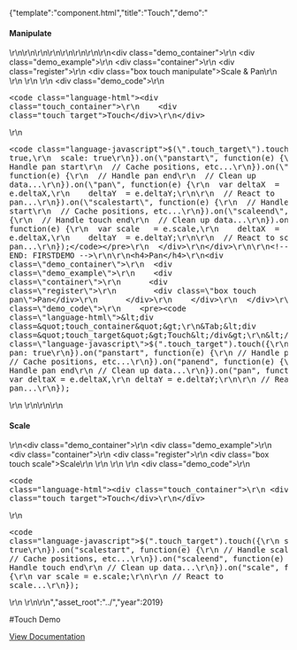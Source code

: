 {"template":"component.html","title":"Touch","demo":"<h4>Manipulate</h4>\r\n\r\n<!-- START: FIRSTDEMO -->\r\n\r\n<style>\r\n  .box { background: #00bcd4; color: #fff; text-align: center; }\r\n\r\n  .container { background: #fff; border: 1px solid #455a64; height: 400px; margin: 20px 0; overflow: hidden; position: relative; width: 100%; }\r\n\r\n  .register { height: 1px; left: 50%; position: absolute; top: 50%; width: 1px; }\r\n  .box { height: 150px; line-height: 150px; left: -75px; position: absolute; top: -75px; width: 150px; }\r\n\r\n  .swipe { background: gray; height: 100px; width: 100%; }\r\n</style>\r\n\r\n<script>\r\n  Formstone.Ready(function() {\r\n    var $targets = $(\".touch\"),\r\n      _minX = 0,\r\n      _minY = 0;\r\n\r\n/*\r\n    $(\".swipe\").touch({\r\n      swipe: true,\r\n      axis: x\r\n    }).on(\"swipe\", function(e) {\r\n      $(this).html(e.directionX);\r\n    });\r\n*/\r\n\r\n    $targets.each(function() {\r\n      var $target = $(this),\r\n        data = {\r\n          $container: $target.parents(\".container\"),\r\n          $register:  $target.parents(\".register\")\r\n        };\r\n\r\n      $target.data(\"demo\", data);\r\n    });\r\n\r\n    // Pan\r\n    $(\".pan\").touch({\r\n      pan: true\r\n    }).on(\"panstart\", function(e) {\r\n      var $target = $(this),\r\n        data = $target.data(\"demo\"),\r\n        offset = data.$register.position();\r\n\r\n      data.origX = offset.left;\r\n      data.origY = offset.top;\r\n\r\n      data.diffWidth  = $target.outerWidth() / 2;\r\n      data.diffHeight = $target.outerHeight() / 2;\r\n    })\r\n    .on(\"panend\", function(e) {\r\n      // ...\r\n    });\r\n\r\n    // Bubbling\r\n\r\n    $(document).on(\"pan\", \".pan\", function(e) {\r\n      var $target = $(this),\r\n        data = $target.data(\"demo\"),\r\n        x = data.origX + e.deltaX,\r\n        y = data.origY + e.deltaY,\r\n        minX = _minX + data.diffWidth,\r\n        minY = _minY + data.diffHeight,\r\n        maxX = data.$container.outerWidth()  - minX - 2,\r\n        maxY = data.$container.outerHeight() - minY - 2;\r\n\r\n      if (x < minX) {\r\n        x = minX;\r\n      }\r\n      if (x > maxX) {\r\n        x = maxX;\r\n      }\r\n      if (y < minY) {\r\n        y = minY;\r\n      }\r\n      if (y > maxY) {\r\n        y = maxY;\r\n      }\r\n\r\n      data.$register.css({\r\n        left: x,\r\n        top:  y\r\n      });\r\n    });\r\n\r\n    // Scale\r\n    $(\".scale\").touch({\r\n      scale: true\r\n    }).on(\"scalestart\", function(e) {\r\n      var $target = $(this),\r\n        data = $target.data(\"demo\"),\r\n        offset = $target.position();\r\n\r\n      data.origWidth  = $target.outerWidth();\r\n      data.origHeight = $target.outerHeight();\r\n    })\r\n    .on(\"scaleend\", function(e) {\r\n      // ...\r\n    })\r\n    .on(\"scale\", function(e) {\r\n      var $target = $(this),\r\n        data = $target.data(\"demo\")\r\n        width  = data.origWidth  * e.scale,\r\n        height = data.origHeight * e.scale,\r\n        minWidth  = 150,\r\n        minHeight = 150,\r\n        maxH = data.$container.outerHeight(),\r\n        maxW = data.$container.outerWidth(),\r\n        maxWidth  = (maxH > maxW) ? maxW : maxH,\r\n        maxHeight = (maxH > maxW) ? maxW : maxH;\r\n\r\n      if (width < minWidth) {\r\n        width = minWidth;\r\n      }\r\n      if (width > maxWidth) {\r\n        width = maxWidth;\r\n      }\r\n\r\n      if (height < minHeight) {\r\n        height = minHeight;\r\n      }\r\n      if (height > maxHeight) {\r\n        height = maxHeight;\r\n      }\r\n\r\n      $target.css({\r\n        width:  width,\r\n        height: height,\r\n        lineHeight: height + \"px\",\r\n        left: -(width / 2),\r\n        top:  -(height / 2)\r\n      });\r\n    });\r\n\r\n    // Manipulate\r\n    $(\".manipulate\").touch({\r\n      pan: true,\r\n      scale: true\r\n    }).on(\"scalestart\", function(e) {\r\n      var $target = $(this),\r\n        data = $target.data(\"demo\"),\r\n        offset = data.$register.position();\r\n\r\n      data.origX = offset.left;\r\n      data.origY = offset.top;\r\n\r\n      data.origWidth  = $target.outerWidth();\r\n      data.origHeight = $target.outerHeight();\r\n    })\r\n    .on(\"scaleend\", function(e) {\r\n      // ...\r\n    })\r\n    .on(\"scale\", function(e) {\r\n      var $target = $(this),\r\n        data = $target.data(\"demo\")\r\n        width  = data.origWidth  * e.scale,\r\n        height = data.origHeight * e.scale,\r\n        // pan\r\n        x = data.origX + e.deltaX,\r\n        y = data.origY + e.deltaY,\r\n        minX = _minX,\r\n        minY = _minY,\r\n        maxX = data.$container.outerWidth()  - minX,\r\n        maxY = data.$container.outerHeight() - minY,\r\n        // scale\r\n        minWidth  = 150,\r\n        minHeight = 150,\r\n        maxWidth = 600,\r\n        maxHeight = 600;\r\n\r\n      if (x < minX) {\r\n        x = minX;\r\n      }\r\n      if (x > maxX) {\r\n        x = maxX;\r\n      }\r\n      if (y < minY) {\r\n        y = minY;\r\n      }\r\n      if (y > maxY) {\r\n        y = maxY;\r\n      }\r\n\r\n      data.$register.css({\r\n        left: x,\r\n        top:  y\r\n      });\r\n\r\n      if (width < minWidth) {\r\n        width = minWidth;\r\n      }\r\n      if (width > maxWidth) {\r\n        width = maxWidth;\r\n      }\r\n\r\n      if (height < minHeight) {\r\n        height = minHeight;\r\n      }\r\n      if (height > maxHeight) {\r\n        height = maxHeight;\r\n      }\r\n\r\n      $target.css({\r\n        width:  width,\r\n        height: height,\r\n        lineHeight: height + \"px\",\r\n        left: -(width / 2),\r\n        top:  -(height / 2)\r\n      });\r\n    });\r\n  });\r\n</script>\r\n\r\n<div class=\"demo_container\">\r\n  <div class=\"demo_example\">\r\n    <div class=\"container\">\r\n      <div class=\"register\">\r\n        <div class=\"box touch manipulate\">Scale &amp; Pan</div>\r\n      </div>\r\n    </div>\r\n  </div>\r\n  <div class=\"demo_code\">\r\n    <pre><code class=\"language-html\">&lt;div class=&quot;touch_container&quot;&gt;\r\n&Tab;&lt;div class=&quot;touch_target&quot;&gt;Touch&lt;/div&gt;\r\n&lt;/div&gt;</code></pre>\r\n    <pre><code class=\"language-javascript\">$(\".touch_target\").touch({\r\n  pan: true,\r\n  scale: true\r\n}).on(\"panstart\", function(e) {\r\n  // Handle pan start\r\n  // Cache positions, etc...\r\n}).on(\"panend\", function(e) {\r\n  // Handle pan end\r\n  // Clean up data...\r\n}).on(\"pan\", function(e) {\r\n  var deltaX  = e.deltaX,\r\n    deltaY  = e.deltaY;\r\n\r\n  // React to pan...\r\n}).on(\"scalestart\", function(e) {\r\n  // Handle scale start\r\n  // Cache positions, etc...\r\n}).on(\"scaleend\", function(e) {\r\n  // Handle touch end\r\n  // Clean up data...\r\n}).on(\"scale\", function(e) {\r\n  var scale   = e.scale,\r\n    deltaX  = e.deltaX,\r\n    deltaY  = e.deltaY;\r\n\r\n  // React to scale and pan...\r\n});</code></pre>\r\n  </div>\r\n</div>\r\n\r\n<!-- END: FIRSTDEMO -->\r\n\r\n<h4>Pan</h4>\r\n<div class=\"demo_container\">\r\n  <div class=\"demo_example\">\r\n    <div class=\"container\">\r\n      <div class=\"register\">\r\n        <div class=\"box touch pan\">Pan</div>\r\n      </div>\r\n    </div>\r\n  </div>\r\n  <div class=\"demo_code\">\r\n    <pre><code class=\"language-html\">&lt;div class=&quot;touch_container&quot;&gt;\r\n&Tab;&lt;div class=&quot;touch_target&quot;&gt;Touch&lt;/div&gt;\r\n&lt;/div&gt;</code></pre>\r\n    <pre><code class=\"language-javascript\">$(\".touch_target\").touch({\r\n  pan: true\r\n}).on(\"panstart\", function(e) {\r\n  // Handle pan start\r\n  // Cache positions, etc...\r\n}).on(\"panend\", function(e) {\r\n  // Handle pan end\r\n  // Clean up data...\r\n}).on(\"pan\", function(e) {\r\n  var deltaX = e.deltaX,\r\n    deltaY = e.deltaY;\r\n\r\n  // React to pan...\r\n});</code></pre>\r\n  </div>\r\n</div>\r\n\r\n<h4>Scale</h4>\r\n<div class=\"demo_container\">\r\n  <div class=\"demo_example\">\r\n    <div class=\"container\">\r\n      <div class=\"register\">\r\n        <div class=\"box touch scale\">Scale</div>\r\n      </div>\r\n    </div>\r\n  </div>\r\n  <div class=\"demo_code\">\r\n    <pre><code class=\"language-html\">&lt;div class=&quot;touch_container&quot;&gt;\r\n&Tab;&lt;div class=&quot;touch_target&quot;&gt;Touch&lt;/div&gt;\r\n&lt;/div&gt;</code></pre>\r\n    <pre><code class=\"language-javascript\">$(\".touch_target\").touch({\r\n  scale: true\r\n}).on(\"scalestart\", function(e) {\r\n  // Handle scale start\r\n  // Cache positions, etc...\r\n}).on(\"scaleend\", function(e) {\r\n  // Handle touch end\r\n  // Clean up data...\r\n}).on(\"scale\", function(e) {\r\n  var scale = e.scale;\r\n\r\n  // React to scale...\r\n});</code></pre>\r\n  </div>\r\n</div>\r\n","asset_root":"../","year":2019}

 #Touch Demo
<p class="back_link"><a href="https://formstone.it/components/touch">View Documentation</a></p>